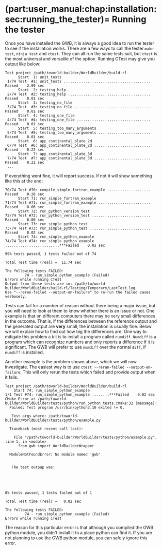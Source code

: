 (part:user_manual:chap:installation:sec:running_the_tester)=
Running the tester
==================

Once you have installed the GWB, it is always a good idea to run the tester to see if the installation works. There are a few ways to call the tester:`make test`, `ninja test` and `ctest`. They can all run the same tests suit, but `ctest` is the most universal and versatile of the option. Running CTest may give you output like below:

```
Test project /path/toworld-builder/WorldBuilder/build-rl
      Start  1: unit_tests
 1/74 Test  #1: unit_tests ........................................   Passed    2.99 sec
      Start  2: testing_help
 2/74 Test  #2: testing_help ......................................   Passed    0.01 sec
      Start  3: testing_no_file
 3/74 Test  #3: testing_no_file ...................................   Passed    0.01 sec
      Start  4: testing_one_file
 4/74 Test  #4: testing_one_file ..................................   Passed    0.01 sec
      Start  5: testing_too_many_arguments
 5/74 Test  #5: testing_too_many_arguments ........................   Passed    0.01 sec
      Start  6: app_continental_plate_2d
 6/74 Test  #6: app_continental_plate_2d ..........................   Passed    0.22 sec
      Start  7: app_continental_plate_3d
 7/74 Test  #7: app_continental_plate_3d ..........................   Passed    0.21 sec
 ...
 ```

 If everything went fine, it will report success. If not it will show something like this at the end:

```
70/74 Test #70: compile_simple_fortran_example ....................   Passed    0.28 sec
      Start 71: run_simple_fortran_example
71/74 Test #71: run_simple_fortran_example ........................   Passed    0.06 sec
      Start 72: run_python_version_test
72/74 Test #72: run_python_version_test ...........................   Passed    0.00 sec
      Start 73: run_simple_python_test
73/74 Test #73: run_simple_python_test ............................   Passed    0.02 sec
      Start 74: run_simple_python_example
74/74 Test #74: run_simple_python_example .........................***Failed    0.02 sec

99% tests passed, 1 tests failed out of 74

Total Test time (real) =  11.74 sec

The following tests FAILED:
         74 - run_simple_python_example (Failed)
Errors while running CTest
Output from these tests are in: /path/to/world-builder/WorldBuilder/build-rl/Testing/Temporary/LastTest.log
Use "--rerun-failed --output-on-failure" to re-run the failed cases verbosely.
```

Tests can fail for a number of reason without there being a major issue, but you will need to look at them to know whether there is an issue or not. One example is that on different computers there may be very small differences in the outcome. That is, if the differences between the reference output and the generated output are **very** small, the installation is usually fine. Below we will explain how to find out how big the differences are. One way to mitigate this problem a bit is to install a program called `numdiff`. `Numdiff` is a program which can recognize numbers and only reports a difference if it is significant. The GWB will prefer to use `numdiff` over the normal `diff`, if `numdiff` is installed. 

An other example is the problem shown above, which we will now investigate. The easiest way is to use `ctest --rerun-failed --output-on-failure`. This will only rerun the tests which failed and provide output when it fails.

```
Test project /path/toworld-builder/WorldBuilder/build-rl
    Start 74: run_simple_python_example
1/1 Test #74: run_simple_python_example ........***Failed    0.02 sec
CMake Error at /path/toworld-builder/WorldBuilder/tests/python/run_python_tests.cmake:32 (message):
  Failed: Test program /usr/bin/python3.10 exited != 0.

   Test args where: /path/toworld-builder/WorldBuilder/tests/python/example.py

  Traceback (most recent call last):

    File "/path/toworld-builder/WorldBuilder/tests/python/example.py", line 1, in <module>
      from gwb import WorldBuilderWrapper

  ModuleNotFoundError: No module named 'gwb'

   
   The test outpup was: 
   




0% tests passed, 1 tests failed out of 1

Total Test time (real) =   0.02 sec

The following tests FAILED:
         74 - run_simple_python_example (Failed)
Errors while running CTest
```

The reason for this particular error is that although you compiled the GWB python module, you didn't install it to a place python can find it. If you are not planning to use the GWB python module, you can safely ignore this error.